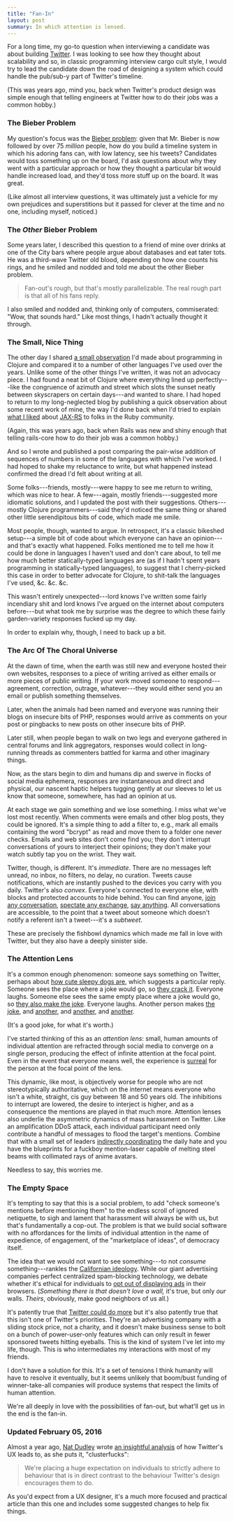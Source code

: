 ```yaml
---
title: "Fan-In"
layout: post
summary: In which attention is lensed.
---
```


For a long time, my go-to question when interviewing a candidate was about
building [Twitter](https://www.twitter.com). I was looking to see how they
thought about scalability and so, in classic programming interview cargo cult
style, I would try to lead the candidate down the road of designing a system
which could handle the pub/sub-y part of Twitter's timeline.

(This was years ago, mind you, back when Twitter's product design was simple
enough that telling engineers at Twitter how to do their jobs was a common
hobby.)

### The Bieber Problem

My question's focus was the
[Bieber problem](http://highscalability.com/blog/2013/7/8/the-architecture-twitter-uses-to-deal-with-150m-active-users.html):
given that Mr. Bieber is now followed by over 75 _million_ people, how do you
build a timeline system in which his adoring fans can, with low latency, see his
tweets? Candidates would toss something up on the board, I'd ask questions about
why they went with a particular approach or how they thought a particular bit
would handle increased load, and they'd toss more stuff up on the board. It was
great.

(Like almost all interview questions, it was ultimately just a vehicle for my
own prejudices and superstitions but it passed for clever at the time and no
one, including myself, noticed.)

### The _Other_ Bieber Problem

Some years later, I described this question to a friend of mine over drinks at
one of the City bars where people argue about databases and eat tater tots. He
was a third-wave Twitter old blood, depending on how one counts his rings, and
he smiled and nodded and told me about the other Bieber problem.

> Fan-out's rough, but that's mostly parallelizable. The real rough part is that
> all of his fans reply.

I also smiled and nodded and, thinking only of computers, commiserated: "Wow,
that sounds hard." Like most things, I hadn't actually thought it through.

### The Small, Nice Thing

The other day I shared [a small observation][small] I'd made about programming
in Clojure and compared it to a number of other languages I've used over the
years. Unlike some of the other things I've written, it was not an advocacy
piece. I had found a neat bit of Clojure where everything lined up
perfectly---like the congruence of azimuth and street which slots the sunset
neatly between skyscrapers on certain days---and wanted to share. I had hoped to
return to my long-neglected blog by publishing a quick observation about some
recent work of mine, the way I'd done back when I'd tried to explain
[what I liked][jersey1] about [JAX-RS][jersey2] to folks in the Ruby community.

[small]: /a-small-nice-thing/
[jersey1]: /what-makes-jersey-interesting-parameter-classes/
[jersey2]: /what-makes-jersey-interesting-injection-providers/

(Again, this was years ago, back when Rails was new and shiny enough that
telling rails-core how to do their job was a common hobby.)

And so I wrote and published a post comparing the pair-wise addition of
sequences of numbers in some of the languages with which I've worked. I had
hoped to shake my reluctance to write, but what happened instead confirmed the
dread I'd felt about writing at all.

Some folks---friends, mostly---were happy to see me return to writing, which was
nice to hear. A few---again, mostly friends---suggested more idiomatic
solutions, and I updated the post with their suggestions. Others---mostly
Clojure programmers---said they'd noticed the same thing or shared other little
serendipitous bits of code, which made me smile.

Most people, though, wanted to argue. In retrospect, it's a classic bikeshed
setup---a simple bit of code about which everyone can have an opinion---and
that's exactly what happened. Folks mentioned me to tell me how it could be done
in languages I haven't used and don't care about, to tell me how much better
statically-typed languages are (as if I hadn't spent years programming in
statically-typed languages), to suggest that I cherry-picked this case in order
to better advocate for Clojure, to shit-talk the languages I've used,
&c. &c. &c.

This wasn't entirely unexpected---lord knows I've written some fairly incendiary
shit and lord knows I've argued on the internet about computers before---but
what took me by surprise was the degree to which these fairly garden-variety
responses fucked up my day.

In order to explain why, though, I need to back up a bit.

### The Arc Of The Choral Universe

At the dawn of time, when the earth was still new and everyone hosted their own
websites, responses to a piece of writing arrived as either emails or more
pieces of public writing. If your work moved someone to respond---agreement,
correction, outrage, whatever---they would either send you an email or publish
something themselves.

Later, when the animals had been named and everyone was running their blogs on
insecure bits of PHP, responses would arrive as comments on your post or
pingbacks to new posts on other insecure bits of PHP.

Later still, when people began to walk on two legs and everyone gathered in
central forums and link aggregators, responses would collect in long-running
threads as commenters battled for karma and other imaginary things.

Now, as the stars begin to dim and humans dip and swerve in flocks of social
media ephemera, responses are instantaneous and direct and physical, our nascent
haptic helpers tugging gently at our sleeves to let us know that someone,
somewhere, has had an opinion at us.

At each stage we gain something and we lose something. I miss what we've lost
most recently. When comments were emails and other blog posts, they could be
ignored. It's a simple thing to add a filter to, e.g., mark all emails
containing the word "bcrypt" as read and move them to a folder one never
checks. Emails and web sites don't come find you; they don't interrupt
conversations of yours to interject their opinions; they don't make your watch
subtly tap you on the wrist. They wait.

Twitter, though, is different. It's _immediate_. There are no messages left
unread, no inbox, no filters, no delay, no curation. Tweets cause notifications,
which are instantly pushed to the devices you carry with you daily. Twitter's
also _convex_. Everyone's connected to everyone else, with blocks and protected
accounts to hide behind. You can find anyone, [join any conversation][bob],
[spectate any exchange][kanye], [say anything][pope]. All conversations are
accessible, to the point that a tweet about someone which doesn't notify a
referent isn't a tweet---it's a _subtweet_.

[bob]: http://www.tmz.com/2016/01/28/neil-degrasse-tyson-bob-earth-flat-beef/
[kanye]: http://www.buzzfeed.com/michaelblackmon/you-wear-cool-pants#.hd0qaY060
[pope]: https://broadly.vice.com/en_us/article/we-interviewed-the-youths-who-tweet-fuck-me-daddy-at-the-pope


These are precisely the fishbowl dynamics which made me fall in love with
Twitter, but they also have a deeply sinister side.

### The Attention Lens

It's a common enough phenomenon: someone says something on Twitter, perhaps
about [how cute sleepy dogs are][tweet], which suggests a particular
reply. Someone sees the place where a joke would go, so
[they crack it][joke1]. Everyone laughs. Someone else sees the same empty place
where a joke would go, so [they also make the joke][joke2]. Everyone
laughs. Another person makes [the joke][joke3], and [another][joke4], and
[another][joke5], and [another][joke6].

[tweet]: https://twitter.com/mallelis/status/691776454082859008
[joke1]: https://twitter.com/Marina_Berger/status/691776631384494080
[joke2]: https://twitter.com/lukedones/status/691776840441171968
[joke3]: https://twitter.com/_BVM/status/691777198295027713
[joke4]: https://twitter.com/esammer/status/691777252523114497
[joke5]: https://twitter.com/jerrykuch/status/691778026317684736
[joke6]: https://twitter.com/gratuitous_arp/status/692209380826152960

(It's a good joke, for what it's worth.)

I've started thinking of this as an _attention lens_: small, human amounts of
individual attention are refracted through social media to converge on a single
person, producing the effect of infinite attention at the focal point. Even in
the event that everyone means well, the experience is [surreal][malkovich] for
the person at the focal point of the lens.

[malkovich]: https://www.youtube.com/watch?v=HPeattKV74A

This dynamic, like most, is objectively worse for people who are not
stereotypically authoritative, which on the internet means everyone who isn't a
white, straight, cis guy between 18 and 50 years old. The inhibitions to
interrupt are lowered, the desire to interject is higher, and as a consequence
the mentions are played in that much more. Attention lenses also underlie the
asymmetric dynamics of mass harassment on Twitter. Like an amplification DDoS
attack, each individual participant need only contribute a handful of messages
to flood the target's mentions. Combine that with a small set of leaders
[indirectly coordinating][becket] the daily hate and you have the blueprints for
a fuckboy mention-laser capable of melting steel beams with collimated rays of
anime avatars.

[becket]: https://en.wikipedia.org/wiki/Thomas_Becket#Assassination

Needless to say, this worries me.

### The Empty Space

It's tempting to say that this is a social problem, to add "check someone's
mentions before mentioning them" to the endless scroll of ignored netiquette, to
sigh and lament that harassment will always be with us, but that's fundamentally
a cop-out. The problem is that we build social software with no affordances for
the limits of individual attention in the name of expedience, of engagement, of
the "marketplace of ideas", of democracy itself.

The idea that we would not want to see something---to not _consume_
something---rankles the [Californian ideology][ca_id]. While our giant
advertising companies perfect centralized spam-blocking technology, we debate
whether it's ethical for individuals to [opt out of displaying ads][ads] in
their browsers. (_Something there is that doesn't love a wall,_ it's true, but
only _our_ walls. _Theirs_, obviously, make good neighbors of us all.)

[ca_id]: http://www.alamut.com/subj/ideologies/pessimism/califIdeo_I.html
[ads]: http://www.npr.org/2015/09/21/442308407/apple-ignites-debate-over-ad-blocking-software

It's patently true that [Twitter could do more][least] but it's also patently
true that this isn't one of Twitter's priorities. They're an advertising company
with a sliding stock price, not a charity, and it doesn't make business sense to
bolt on a bunch of power-user-only features which can only result in fewer
sponsored tweets hitting eyeballs. This is the kind of system I've let into my
life, though. This is who intermediates my interactions with most of my friends.

[least]: http://danilocampos.com/2014/07/the-least-twitter-could-do/

I don't have a solution for this. It's a set of tensions I think humanity will
have to resolve it eventually, but it seems unlikely that boom/bust funding of
winner-take-all companies will produce systems that respect the limits of human
attention.

We're all deeply in love with the possibilities of fan-out, but what'll get us
in the end is the fan-in.

### Updated February 05, 2016

Almost a year ago, [Nat Dudley][nat] wrote [an insightful analysis][nat-post] of
how Twitter's UX leads to, as she puts it, "clusterfucks":

> We're placing a huge expectation on individuals to strictly adhere to
> behaviour that is in direct contrast to the behaviour Twitter's design
> encourages them to do.

[nat]: http://natdudley.com/
[nat-post]: http://natdudley.com/blog/twitter-ux-and-bullying/

As you'd expect from a UX designer, it's a much more focused and practical
article than this one and includes some suggested changes to help fix
things.
